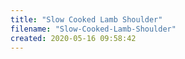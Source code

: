 ```yaml
---
title: "Slow Cooked Lamb Shoulder"
filename: "Slow-Cooked-Lamb-Shoulder"
created: 2020-05-16 09:58:42
---
```

